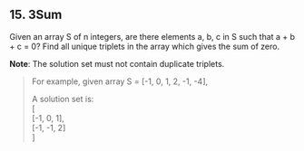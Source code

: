 ## 15. 3Sum

Given an array S of n integers, are there elements a, b, c in S such that a + b + c = 0? Find all unique triplets in the array which gives the sum of zero.

**Note**: The solution set must not contain duplicate triplets.

> For example, given array S = [-1, 0, 1, 2, -1, -4],
>
> A solution set is:  
> [  
>   [-1, 0, 1],  
>   [-1, -1, 2]  
> ]  
